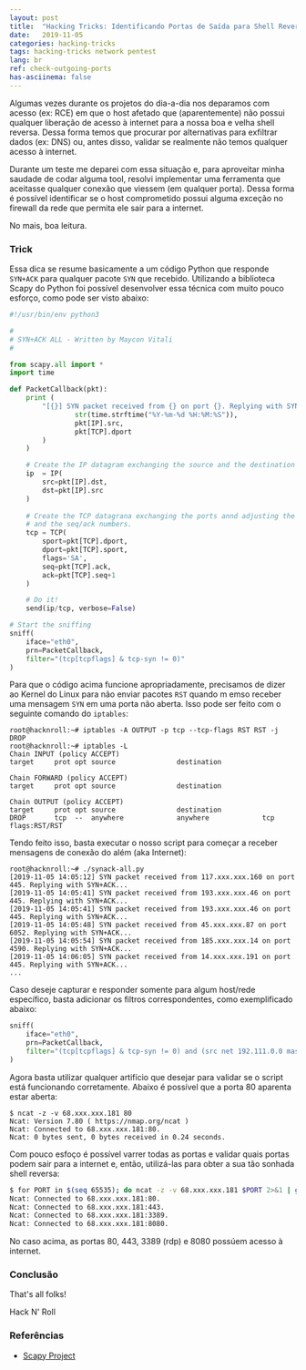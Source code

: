 ```yaml
---
layout: post
title:  "Hacking Tricks: Identificando Portas de Saída para Shell Reversa"
date:   2019-11-05
categories: hacking-tricks
tags: hacking-tricks network pentest
lang: br
ref: check-outgoing-ports
has-asciinema: false
---
```


Algumas vezes durante os projetos do dia-a-dia nos deparamos com acesso (ex: RCE) em que o host afetado que (aparentemente) não possui qualquer liberação de acesso à internet para a nossa boa e velha shell reversa. Dessa forma temos que procurar por alternativas para exfiltrar dados (ex: DNS) ou, antes disso, validar se realmente não temos qualquer acesso à internet.

Durante um teste me deparei com essa situação e, para aproveitar minha saudade de codar alguma tool, resolvi implementar uma ferramenta que aceitasse qualquer conexão que viessem (em qualquer porta). Dessa forma é possível identificar se o host comprometido possui alguma exceção no firewall da rede que permita ele sair para a internet.

No mais, boa leitura.


### Trick


Essa dica se resume basicamente a um código Python que responde `SYN+ACK` para qualquer pacote `SYN` que recebido. Utilizando a biblioteca Scapy do Python foi possível desenvolver essa técnica com muito pouco esforço, como pode ser visto abaixo:

``` python
#!/usr/bin/env python3

#
# SYN+ACK ALL - Written by Maycon Vitali
#

from scapy.all import *
import time

def PacketCallback(pkt):
    print (
        "[{}] SYN packet received from {} on port {}. Replying with SYN+ACK...".format(
                str(time.strftime("%Y-%m-%d %H:%M:%S")),
                pkt[IP].src,
                pkt[TCP].dport
        )
    )

    # Create the IP datagram exchanging the source and the destination
    ip  = IP(
        src=pkt[IP].dst,
        dst=pkt[IP].src
    )
    
    # Create the TCP datagrana exchanging the ports annd adjusting the flags
    # and the seq/ack numbers.
    tcp = TCP(
        sport=pkt[TCP].dport,
        dport=pkt[TCP].sport,
        flags='SA',
        seq=pkt[TCP].ack,
        ack=pkt[TCP].seq+1
    )

    # Do it!
    send(ip/tcp, verbose=False)

# Start the sniffing
sniff(
    iface="eth0",
    prn=PacketCallback,
    filter="(tcp[tcpflags] & tcp-syn != 0)"
)
```

Para que o código acima funcione apropriadamente, precisamos de dizer ao Kernel do Linux para não enviar pacotes `RST` quando m emso receber uma mensagem `SYN` em uma porta não aberta. Isso pode ser feito com o seguinte comando do `iptables`:

```
root@hacknroll:~# iptables -A OUTPUT -p tcp --tcp-flags RST RST -j DROP
root@hacknroll:~# iptables -L
Chain INPUT (policy ACCEPT)
target     prot opt source               destination

Chain FORWARD (policy ACCEPT)
target     prot opt source               destination

Chain OUTPUT (policy ACCEPT)
target     prot opt source               destination
DROP       tcp  --  anywhere             anywhere             tcp flags:RST/RST
```

Tendo feito isso, basta executar o nosso script para começar a receber mensagens de conexão do além (aka Internet):

```
root@hacknroll:~# ./synack-all.py
[2019-11-05 14:05:12] SYN packet received from 117.xxx.xxx.160 on port 445. Replying with SYN+ACK...
[2019-11-05 14:05:41] SYN packet received from 193.xxx.xxx.46 on port 445. Replying with SYN+ACK...
[2019-11-05 14:05:41] SYN packet received from 193.xxx.xxx.46 on port 445. Replying with SYN+ACK...
[2019-11-05 14:05:48] SYN packet received from 45.xxx.xxx.87 on port 6052. Replying with SYN+ACK...
[2019-11-05 14:05:54] SYN packet received from 185.xxx.xxx.14 on port 4590. Replying with SYN+ACK...
[2019-11-05 14:06:05] SYN packet received from 14.xxx.xxx.191 on port 445. Replying with SYN+ACK...
...
```


Caso deseje capturar e responder somente para algum host/rede específico, basta adicionar os filtros correspondentes, como exemplificado abaixo:

``` python
sniff(
    iface="eth0",
    prn=PacketCallback,
    filter="(tcp[tcpflags] & tcp-syn != 0) and (src net 192.111.0.0 mask 255.255.0.0)"
)
```


Agora basta utilizar qualquer artifício que desejar para validar se o script está funcionando corretamente. Abaixo é possível que a porta 80 aparenta estar aberta:

```
$ ncat -z -v 68.xxx.xxx.181 80
Ncat: Version 7.80 ( https://nmap.org/ncat )
Ncat: Connected to 68.xxx.xxx.181:80.
Ncat: 0 bytes sent, 0 bytes received in 0.24 seconds.
```

Com pouco esfoço é possível varrer todas as portas e validar quais portas podem sair para a internet e, então, utilizá-las para obter a sua tão sonhada shell reversa:

``` bash
$ for PORT in $(seq 65535); do ncat -z -v 68.xxx.xxx.181 $PORT 2>&1 | grep Connected; done
Ncat: Connected to 68.xxx.xxx.181:80.
Ncat: Connected to 68.xxx.xxx.181:443.
Ncat: Connected to 68.xxx.xxx.181:3389.
Ncat: Connected to 68.xxx.xxx.181:8080.
```

No caso acima, as portas 80, 443, 3389 (rdp) e 8080 possúem acesso à internet.

### Conclusão

That's all folks!


Hack N' Roll

### Referências
- [Scapy Project](https://scapy.net)